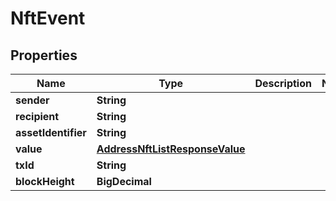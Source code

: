 

# NftEvent


## Properties

Name | Type | Description | Notes
------------ | ------------- | ------------- | -------------
**sender** | **String** |  | 
**recipient** | **String** |  | 
**assetIdentifier** | **String** |  | 
**value** | [**AddressNftListResponseValue**](AddressNftListResponseValue.md) |  | 
**txId** | **String** |  | 
**blockHeight** | **BigDecimal** |  | 



